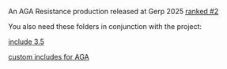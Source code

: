An AGA Resistance production released at Gerp 2025 [ranked #2](https://www.pouet.net/prod.php?which=103414)

You also need these folders in conjunction with the project:

[include 3.5](https://github.com/christiangerbig/include-3.5)

[custom includes for AGA](https://github.com/christiangerbig/custom-includes-aga)
